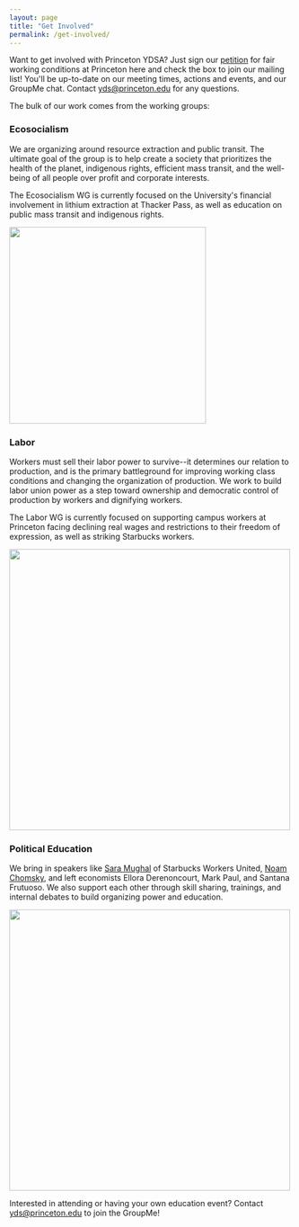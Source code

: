 ```yaml
---
layout: page
title: "Get Involved"
permalink: /get-involved/
---
```


Want to get involved with Princeton YDSA? Just sign our [petition](https://forms.gle/78hi8ZDKdDEN1C55A) for fair working conditions at Princeton here and check the box to join our mailing list! You'll be up-to-date on our meeting times, actions and events, and our GroupMe chat. Contact [yds@princeton.edu](mailto:yds@princeton.edu) for any questions.

The bulk of our work comes from the working groups:

### Ecosocialism

We are organizing around resource extraction and public transit. The ultimate goal of the group is to help create a society that prioritizes the health of the planet, indigenous rights, efficient mass transit, and the well-being of all people over profit and corporate interests.

The Ecosocialism WG is currently focused on the University's financial involvement in lithium extraction at Thacker Pass, as well as education on public mass transit and indigenous rights.

<img src="https://github.com/centralnjdsa-ntc/princetonydsa.github.io/assets/115911467/bd2b41a2-19d4-4ed7-bb10-ffd4955753eb" width="350"/>

### Labor

Workers must sell their labor power to survive--it determines our relation to production, and is the primary battleground for improving working class conditions and changing the organization of production. We work to build labor union power as a step toward ownership and democratic control of production by workers and dignifying workers.

The Labor WG is currently focused on supporting campus workers at Princeton facing declining real wages and restrictions to their freedom of expression, as well as striking Starbucks workers.

<img src="https://github.com/centralnjdsa-ntc/princetonydsa.github.io/assets/115911467/ab1c64f6-8d26-4790-a9c7-c8b8309fa106" width="500"/>

### Political Education

We bring in speakers like [Sara Mughal](https://www.dailyprincetonian.com/article/2022/11/starbucks-organizer-sara-mughal-talks-unionization-ydsa-whig-clio-event) of Starbucks Workers United, [Noam Chomsky](https://www.dailyprincetonian.com/article/2023/04/father-of-modern-linguistics-noam-chomsky-on-politics-and-power-student-activism-2023-princeton), and left economists Ellora Derenoncourt, Mark Paul, and Santana Frutuoso. We also support each other through skill sharing, trainings, and internal debates to build organizing power and education.

<img src="https://github.com/centralnjdsa-ntc/princetonydsa.github.io/assets/115911467/3f9321c6-f19a-4073-9587-b325decf4a96" width="500"/>

Interested in attending or having your own education event? Contact yds@princeton.edu to join the GroupMe!
